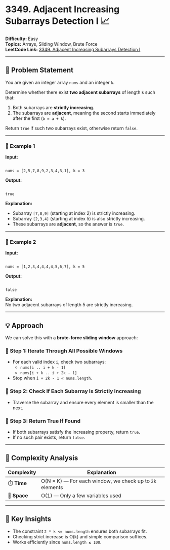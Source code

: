 # 3349. Adjacent Increasing Subarrays Detection I 📈

**Difficulty:** Easy  
**Topics:** Arrays, Sliding Window, Brute Force  
**LeetCode Link:** [3349. Adjacent Increasing Subarrays Detection I](https://leetcode.com/problems/adjacent-increasing-subarrays-detection-i/)

---

## 🧩 Problem Statement

You are given an integer array `nums` and an integer `k`.

Determine whether there exist **two adjacent subarrays** of length `k` such that:

1. Both subarrays are **strictly increasing**.
2. The subarrays are **adjacent**, meaning the second starts immediately after the first (`b = a + k`).

Return `true` if such two subarrays exist, otherwise return `false`.

---

### 🔹 Example 1

**Input:**

```

nums = [2,5,7,8,9,2,3,4,3,1], k = 3

```

**Output:**

```

true

```

**Explanation:**

- Subarray `[7,8,9]` (starting at index 2) is strictly increasing.
- Subarray `[2,3,4]` (starting at index 5) is also strictly increasing.
- These subarrays are **adjacent**, so the answer is `true`.

---

### 🔹 Example 2

**Input:**

```

nums = [1,2,3,4,4,4,4,5,6,7], k = 5

```

**Output:**

```

false

```

**Explanation:**  
No two adjacent subarrays of length 5 are strictly increasing.

---

## 💡 Approach

We can solve this with a **brute-force sliding window** approach:

### 🔸 Step 1: Iterate Through All Possible Windows

- For each valid index `i`, check two subarrays:
  - `nums[i .. i + k - 1]`
  - `nums[i + k .. i + 2k - 1]`
- Stop when `i + 2k - 1 < nums.length`.

### 🔸 Step 2: Check If Each Subarray Is Strictly Increasing

- Traverse the subarray and ensure every element is smaller than the next.

### 🔸 Step 3: Return True If Found

- If both subarrays satisfy the increasing property, return `true`.
- If no such pair exists, return `false`.

---

## 🧮 Complexity Analysis

| Complexity   | Explanation                                              |
| ------------ | -------------------------------------------------------- |
| ⏱️ **Time**  | O(N × K) — For each window, we check up to `2k` elements |
| 💾 **Space** | O(1) — Only a few variables used                         |

---

## 🧠 Key Insights

- The constraint `2 * k <= nums.length` ensures both subarrays fit.
- Checking strict increase is O(k) and simple comparison suffices.
- Works efficiently since `nums.length ≤ 100`.
